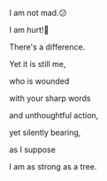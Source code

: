I am not mad.😕

I am hurt!🙂

There's a difference. 


Yet it is still me,

who is wounded 

with your sharp words

and unthoughtful action,

yet silently bearing,

as I suppose 

I am as strong as a tree.
